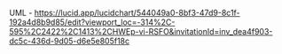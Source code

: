 UML - https://lucid.app/lucidchart/544049a0-8bf3-47d9-8c1f-192a4d8b9d85/edit?viewport_loc=-314%2C-595%2C2422%2C1413%2CHWEp-vi-RSFO&invitationId=inv_dea4f903-dc5c-436d-9d05-d6e5e805f18c